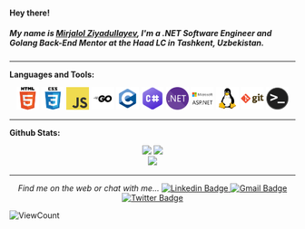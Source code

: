 <h4>Hey there!</h4>
<h5>My name is <a href="https://mirjalolziyadullayev.github.io/Person-s-Blog/">Mirjalol Ziyadullayev</a>, I'm a .NET Software Engineer and Golang Back-End Mentor at the Haad LC in Tashkent, Uzbekistan.</h5>

---

**Languages and Tools:**

<p align="center">
  <code><img height="40" src="https://raw.githubusercontent.com/github/explore/80688e429a7d4ef2fca1e82350fe8e3517d3494d/topics/html/html.png"></code>
  <code><img height="40" src="https://raw.githubusercontent.com/github/explore/80688e429a7d4ef2fca1e82350fe8e3517d3494d/topics/css/css.png"></code>
  <code><img height="40" src="https://raw.githubusercontent.com/github/explore/80688e429a7d4ef2fca1e82350fe8e3517d3494d/topics/javascript/javascript.png"></code>
  <code><img height="40" src="https://raw.githubusercontent.com/github/explore/80688e429a7d4ef2fca1e82350fe8e3517d3494d/topics/go/go.png"></code>
  <code><img height="40" src="https://raw.githubusercontent.com/github/explore/80688e429a7d4ef2fca1e82350fe8e3517d3494d/topics/c/c.png"></code>
  <code><img height="40" src="https://raw.githubusercontent.com/github/explore/80688e429a7d4ef2fca1e82350fe8e3517d3494d/topics/csharp/csharp.png"></code>
  <code><img height="40" src="https://raw.githubusercontent.com/github/explore/80688e429a7d4ef2fca1e82350fe8e3517d3494d/topics/dotnet/dotnet.png"></code>
  <code><img height="40" src="https://raw.githubusercontent.com/github/explore/80688e429a7d4ef2fca1e82350fe8e3517d3494d/topics/aspnet/aspnet.png"></code>
  <code><img height="40" src="https://raw.githubusercontent.com/github/explore/80688e429a7d4ef2fca1e82350fe8e3517d3494d/topics/linux/linux.png"></code>
  <code><img height="40" src="https://raw.githubusercontent.com/github/explore/80688e429a7d4ef2fca1e82350fe8e3517d3494d/topics/git/git.png"></code>
  <code><img height="40" src="https://raw.githubusercontent.com/github/explore/80688e429a7d4ef2fca1e82350fe8e3517d3494d/topics/terminal/terminal.png"></code>
</p>

---

**Github Stats:**

<p align="center">
  <img src="https://github-readme-stats.vercel.app/api/top-langs/?username=ziyadullayevmirjalol&count_private=true&hide=html,scss,ejs&theme=dracula&line_height=100">
  <img src="https://github-readme-stats.vercel.app/api?username=ziyadullayevmirjalol&count_private=true&show_icons=true&theme=dracula&line_height=40">
  <br>
  <img src="https://github-readme-streak-stats.herokuapp.com/?user=ziyadullayevmirjalol&theme=dracula&line_height=100">
  <br>
</p>

---

<p align="center">
  <i>Find me on the web or chat with me...</i>
  <a href="https://www.linkedin.com/in/mirjalolziyadullayev/">
    <img src="https://img.shields.io/badge/-ziyadullayevmirjalol-blue?style=flat-square&logo=Linkedin&logoColor=white" alt="Linkedin Badge">
  </a>
  <a href="mailto:v.anushka786@gmail.com">
    <img src="https://img.shields.io/badge/-ziyadullayevmirjalol-c14438?style=flat-square&logo=Gmail&logoColor=white" alt="Gmail Badge">
  </a>
  <a href="https://twitter.com/z55867">
    <img src="https://img.shields.io/badge/-@z55867-1ca0f1?style=flat-square&labelColor=1ca0f1&logo=twitter&logoColor=white" alt="Twitter Badge">
  </a>
</p>

![ViewCount](https://views.whatilearened.today/views/github/mirjalolziyadullayev/mirjalolziyadullayev.svg) 
